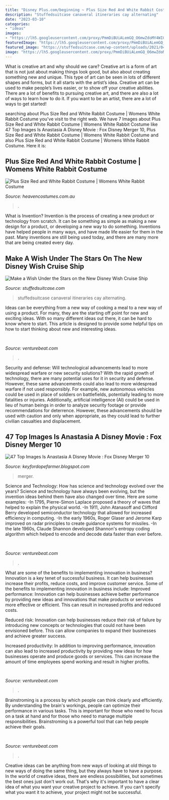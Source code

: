 ```yaml
---
title: "Disney Plus.com/beginning ~ Plus Size Red And White Rabbit Costume"
description: "Stuffedsuitcase canaveral itineraries cay alternating"
date: "2023-03-10"
categories:
- "ideas"
images:
- "https://lh5.googleusercontent.com/proxy/PmmDiBUiALemGQ_O6mwZdoMY4WIG5ffFES2Xfz_1i1FymTL9pkxd1uPyaKyMQmS8h-HhNkmIUoboisKa5jvMMMyXwLj2L62f_QnLSsr1i1v4hCpOhxDQ-xrPsd2IgaNu_7wCI9x74XjKZ70HtoBi91Jaq1cqlTSC0JvK9a4emJstm-1rkK-oyTWwivTGi4JflikI1ijBAMxpERxxewcbIsya67G29GtsSgC7f-Wt2j4Mi7EstWVZAMcTfFZi0D0VMy4=w1200-h630-p-k-no-nu"
featuredImage: "https://lh5.googleusercontent.com/proxy/PmmDiBUiALemGQ_O6mwZdoMY4WIG5ffFES2Xfz_1i1FymTL9pkxd1uPyaKyMQmS8h-HhNkmIUoboisKa5jvMMMyXwLj2L62f_QnLSsr1i1v4hCpOhxDQ-xrPsd2IgaNu_7wCI9x74XjKZ70HtoBi91Jaq1cqlTSC0JvK9a4emJstm-1rkK-oyTWwivTGi4JflikI1ijBAMxpERxxewcbIsya67G29GtsSgC7f-Wt2j4Mi7EstWVZAMcTfFZi0D0VMy4=w1200-h630-p-k-no-nu"
featured_image: "https://stuffedsuitcase.com/wp-content/uploads/2021/04/new-disney-wish-cruise-ship-480x960.jpg"
image: "https://lh5.googleusercontent.com/proxy/PmmDiBUiALemGQ_O6mwZdoMY4WIG5ffFES2Xfz_1i1FymTL9pkxd1uPyaKyMQmS8h-HhNkmIUoboisKa5jvMMMyXwLj2L62f_QnLSsr1i1v4hCpOhxDQ-xrPsd2IgaNu_7wCI9x74XjKZ70HtoBi91Jaq1cqlTSC0JvK9a4emJstm-1rkK-oyTWwivTGi4JflikI1ijBAMxpERxxewcbIsya67G29GtsSgC7f-Wt2j4Mi7EstWVZAMcTfFZi0D0VMy4=w1200-h630-p-k-no-nu"
---
```



What is creative art and why should we care?
Creative art is a form of art that is not just about making things look good, but also about creating something new and unique. This type of art can be seen in lots of different shapes and forms, but it all starts with the artist’s idea. Creative art can be used to make people’s lives easier, or to show off your creative abilities. There are a lot of benefits to pursuing creative art, and there are also a lot of ways to learn how to do it. If you want to be an artist, there are a lot of ways to get started!

	

		
searching about Plus Size Red and White Rabbit Costume | Womens White Rabbit Costume you've visit to the right web. We have 7 Images about Plus Size Red and White Rabbit Costume | Womens White Rabbit Costume like 47 Top Images Is Anastasia A Disney Movie : Fox Disney Merger 10, Plus Size Red and White Rabbit Costume | Womens White Rabbit Costume and also Plus Size Red and White Rabbit Costume | Womens White Rabbit Costume. Here it is:
		
    
## Plus Size Red And White Rabbit Costume | Womens White Rabbit Costume

<img loading=lazy src="https://www.heavencostumes.com.au/media/catalog/product/cache/3ca7c4de79fd9294a778cbfdebc9dde4/l/e/lega-85488x-tea-party-bunny-sexy-plus-size-women-s-whte-rabbit-alice-in-wonderland-costume-1200.jpg" onerror="this.onerror=null;this.src='https://tse1.mm.bing.net/th?id=OIP.j4l9XTnmw1srKmp6V2cm7AHaL1&amp;pid=15.1';" alt="Plus Size Red and White Rabbit Costume | Womens White Rabbit Costume">

_Source: heavencostumes.com.au_

>. 

	

What is Invention?
Invention is the process of creating a new product or technology from scratch. It can be something as simple as making a new design for a product, or developing a new way to do something. Inventions have helped people in many ways, and have made life easier for them in the past. Many inventions are still being used today, and there are many more that are being created every day.

    
## Make A Wish Under The Stars On The New Disney Wish Cruise Ship

<img loading=lazy src="https://stuffedsuitcase.com/wp-content/uploads/2021/04/new-disney-wish-cruise-ship-480x960.jpg" onerror="this.onerror=null;this.src='https://tse2.mm.bing.net/th?id=OIP.CngBeXMYj99YJnt06hW1dgHaO0&amp;pid=15.1';" alt="Make a Wish Under the Stars on the New Disney Wish Cruise Ship">

_Source: stuffedsuitcase.com_

>stuffedsuitcase canaveral itineraries cay alternating. 

	

Ideas can be everything from a new way of cooking a meal to a new way of using a product. For many, they are the starting off point for new and exciting ideas. With so many different ideas out there, it can be hard to know where to start. This article is designed to provide some helpful tips on how to start thinking about new and interesting ideas.

    
## 

<img loading=lazy src="https://venturebeat.com/wp-content/uploads/2019/11/IMG_0627.jpeg" onerror="this.onerror=null;this.src='https://tse1.mm.bing.net/th?id=OIP.79piEcuSsqVz_UQn6SRnkwHaEV&amp;pid=15.1';" alt="">

_Source: venturebeat.com_

>. 

	

Security and defense: Will technological advancements lead to more widespread warfare or new security solutions?
With the rapid growth of technology, there are many potential uses for it in security and defense. However, these same advancements could also lead to more widespread warfare if not used responsibly. For example, new autonomous vehicles could be used in place of soldiers on battlefields, potentially leading to more fatalities or injuries. Additionally, artificial intelligence (AI) could be used in lieu of human beings in order to analyze security footage or provide recommendations for deterrence. However, these advancements should be used with caution and only when appropriate, as they could lead to further civilian casualties and displacement.

    
## 47 Top Images Is Anastasia A Disney Movie : Fox Disney Merger 10

<img loading=lazy src="https://lh5.googleusercontent.com/proxy/PmmDiBUiALemGQ_O6mwZdoMY4WIG5ffFES2Xfz_1i1FymTL9pkxd1uPyaKyMQmS8h-HhNkmIUoboisKa5jvMMMyXwLj2L62f_QnLSsr1i1v4hCpOhxDQ-xrPsd2IgaNu_7wCI9x74XjKZ70HtoBi91Jaq1cqlTSC0JvK9a4emJstm-1rkK-oyTWwivTGi4JflikI1ijBAMxpERxxewcbIsya67G29GtsSgC7f-Wt2j4Mi7EstWVZAMcTfFZi0D0VMy4=w1200-h630-p-k-no-nu" onerror="this.onerror=null;this.src='https://tse3.mm.bing.net/th?id=OIP.SbF-yctnKpV_jlION7zgggHaE6&amp;pid=15.1';" alt="47 Top Images Is Anastasia A Disney Movie : Fox Disney Merger 10">

_Source: keyfordopefarmer.blogspot.com_

>merger. 

	

Science and Technology: How has science and technology evolved over the years?
Science and technology have always been evolving, but the invention ideas behind them have also changed over time. Here are some examples: 
-In 1795, Pierre-Simon Laplace proposed a theory of waves that helped to explain the physical world. 
-In 1911, John Atanasoff and Clifford Berry developed semiconductor technology that allowed for increased efficiency in computing. 
-In the early 1960s, Roger Glaser and Jerome Karp improved on radar principles to create guidance systems for missiles.
-In the late 1960s, Claude Shannon developed Shannon's entropy coding algorithm which helped to encode and decode data faster than ever before.

    
## 

<img loading=lazy src="https://venturebeat.com/wp-content/uploads/2019/10/IMG_2307D-e1572529138577.jpeg" onerror="this.onerror=null;this.src='https://tse3.mm.bing.net/th?id=OIP.JH5oeQG4IfebxWuL_cwUiQHaFj&amp;pid=15.1';" alt="">

_Source: venturebeat.com_

>. 

	

What are some of the benefits to implementing innovation in business?
Innovation is a key tenet of successful business. It can help businesses increase their profits, reduce costs, and improve customer service. Some of the benefits to implementing innovation in business include: 
Improved performance: Innovation can help businesses achieve better performance by providing new ideas and innovations that make products or services more effective or efficient. This can result in increased profits and reduced costs. 

Reduced risk: Innovation can help businesses reduce their risk of failure by introducing new concepts or technologies that could not have been envisioned before. This can allow companies to expand their businesses and achieve greater success. 

Increased productivity: In addition to improving performance, innovation can also lead to increased productivity by providing new ideas for how businesses operate and produce goods or services. This can increase the amount of time employees spend working and result in higher profits.

    
## 

<img loading=lazy src="https://venturebeat.com/wp-content/uploads/2019/09/PortalTV_Superframe_1.jpg?w=800" onerror="this.onerror=null;this.src='https://tse3.mm.bing.net/th?id=OIP.Bdz4726lThVkMUL9C2deqQHaE0&amp;pid=15.1';" alt="">

_Source: venturebeat.com_

>. 

	

Brainstroming is a process by which people can think clearly and efficiently. By understanding the brain's workings, people can optimize their performance in various tasks. This is important for those who need to focus on a task at hand and for those who need to manage multiple responsibilities. Brainstroming is a powerful tool that can help people achieve their goals.

    
## 

<img loading=lazy src="https://venturebeat.com/wp-content/uploads/2017/12/4-appletv.jpg?w=800" onerror="this.onerror=null;this.src='https://tse2.mm.bing.net/th?id=OIP.Q3mNJqcM6iwujXy1dFWR4gHaEo&amp;pid=15.1';" alt="">

_Source: venturebeat.com_

>. 

	

Creative ideas can be anything from new ways of looking at old things to new ways of doing the same thing, but they always have to have a purpose. In the world of creative ideas, there are endless possibilities, but sometimes the best ones just don't work out. That's why it's important to have a clear idea of what you want your creative project to achieve. If you can't specify what you want it to achieve, your project might not be successful.

